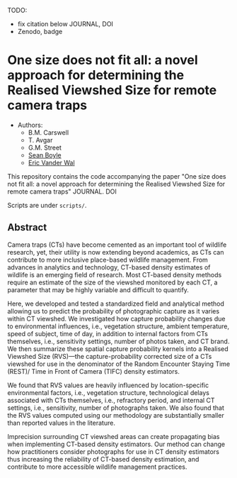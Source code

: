 TODO:

- fix citation below JOURNAL, DOI
- Zenodo, badge

# One size does not fit all: a novel approach for determining the Realised Viewshed Size for remote camera traps

- Authors:
     - B.M. Carswell
     - T. Avgar
     - G.M. Street
     - [Sean Boyle](https://sites.google.com/prod/view/seanboylephd)
     - [Eric Vander Wal](https://weel.gitlab.io/)


This repository contains the code accompanying the paper "One size does not fit all: a novel approach for determining the Realised Viewshed Size for remote camera traps" JOURNAL. DOI

Scripts are under `scripts/`.

## Abstract

Camera traps (CTs) have become cemented as an important tool of wildlife research, yet, their utility is now extending beyond academics, as CTs can contribute to more inclusive place-based wildlife management. From advances in analytics and technology, CT-based density estimates of wildlife is an emerging field of research. Most CT-based density methods require an estimate of the size of the viewshed monitored by each CT, a parameter that may be highly variable and difficult to quantify. 

Here, we developed and tested a standardized field and analytical method allowing us to predict the probability of photographic capture as it varies within CT viewshed. We investigated how capture probability changes due to environmental influences, i.e., vegetation structure, ambient temperature, speed of subject, time of day, in addition to internal factors from CTs themselves, i.e., sensitivity settings, number of photos taken, and CT brand. We then summarize these spatial capture probability kernels into a Realised Viewshed Size (RVS)—the capture-probability corrected size of a CTs viewshed for use in the denominator of the Random Encounter Staying Time (REST)/ Time in Front of Camera (TIFC) density estimators.

We found that RVS values are heavily influenced by location-specific environmental factors, i.e., vegetation structure, technological delays associated with CTs themselves, i.e., refractory period, and internal CT settings, i.e., sensitivity, number of photographs taken. We also found that the RVS values computed using our methodology are substantially smaller than reported values in the literature. 

Imprecision surrounding CT viewshed areas can create propagating bias when implementing CT-based density estimators. Our method can change how practitioners consider photographs for use in CT density estimators thus increasing the reliability of CT-based density estimation, and contribute to more accessible wildlife management practices.



